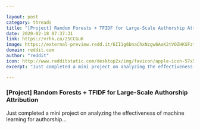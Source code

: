 ```yaml
---

layout: post
category: threads
title: "[Project] Random Forests + TFIDF for Large-Scale Authorship Attribution"
date: 2020-02-18 07:37:31
link: https://vrhk.co/2SCCGuK
image: https://external-preview.redd.it/6II1g6bnaChxNzgw6AaK2tVOZHKSFztpnC1DU8i7CvI.jpg?width=640&height=335.078534031&auto=webp&s=72b2b75d269a7b2f068385b3ebf6e6d1022f03f4
domain: reddit.com
author: "reddit"
icon: http://www.redditstatic.com/desktop2x/img/favicon/apple-icon-57x57.png
excerpt: "Just completed a mini project on analyzing the effectiveness of machine learning for authorship..."

---
```


### [Project] Random Forests + TFIDF for Large-Scale Authorship Attribution

Just completed a mini project on analyzing the effectiveness of machine learning for authorship...